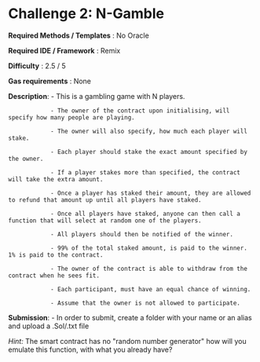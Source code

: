 # Challenge 2: N-Gamble


**Required Methods / Templates** : No Oracle

**Required IDE / Framework** : Remix

**Difficulty** : 2.5 / 5

**Gas requirements** : None

**Description**: 
                - This is a gambling game with N players.
                
                - The owner of the contract upon initialising, will specify how many people are playing.
                
                - The owner will also specify, how much each player will stake.
                
                - Each player should stake the exact amount specified by the owner.
                
                - If a player stakes more than specified, the contract will take the extra amount.
                
                - Once a player has staked their amount, they are allowed to refund that amount up until all players have staked.
                
                - Once all players have staked, anyone can then call a function that will select at random one of the players.
                
                - All players should then be notified of the winner.
                
                - 99% of the total staked amount, is paid to the winner. 1% is paid to the contract.
                
                - The owner of the contract is able to withdraw from the contract when he sees fit.
                
                - Each participant, must have an equal chance of winning.
                
                - Assume that the owner is not allowed to participate.
               
              
 **Submission**:
              - In order to submit, create a folder with your name or an alias and upload a .Sol/.txt file

*Hint:* The smart contract has no "random number generator" how will you emulate this function, with what you already have?
